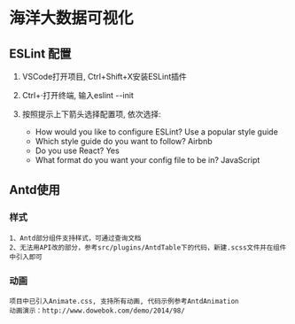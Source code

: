 # 海洋大数据可视化

## ESLint 配置
1. VSCode打开项目, Ctrl+Shift+X安装ESLint插件
2. Ctrl+·打开终端, 输入eslint --init
3. 按照提示上下箭头选择配置项, 依次选择:

    * How would you like to configure ESLint? Use a popular style guide
    * Which style guide do you want to follow? Airbnb
    * Do you use React? Yes
    * What format do you want your config file to be in? JavaScript
## Antd使用
### 样式
    1、Antd部分组件支持样式，可通过查询文档
    2、无法用API改的部分，参考src/plugins/AntdTable下的代码，新建.scss文件并在组件中引入即可
### 动画
    项目中已引入Animate.css, 支持所有动画, 代码示例参考AntdAnimation
    动画演示：http://www.dowebok.com/demo/2014/98/


